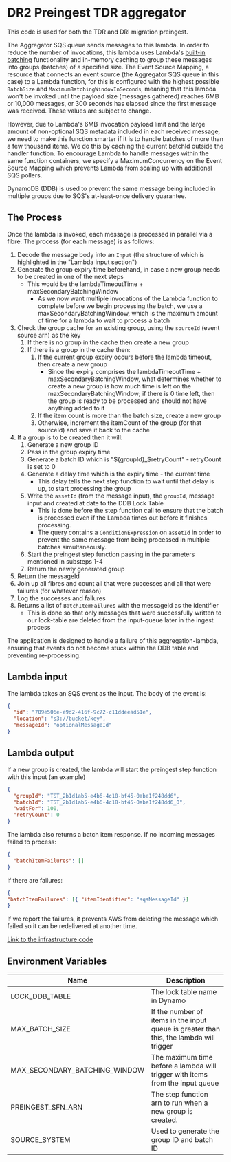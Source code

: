# DR2 Preingest TDR aggregator

This code is used for both the TDR and DRI migration preingest.

The Aggregator SQS queue sends messages to this lambda. In order to reduce the number of invocations, this lambda uses
Lambda's [built-in batching](https://aws.amazon.com/about-aws/whats-new/2020/11/aws-lambda-now-supports-batch-windows-of-up-to-5-minutes-for-functions/)
functionality and in-memory caching to group these messages into groups (batches) of a specified size. The Event Source Mapping,
a resource that connects an event source (the Aggregator SQS queue in this case) to a Lambda function, for this is configured
with the highest possible `BatchSize` and `MaximumBatchingWindowInSeconds`, meaning that this lambda won't be invoked
until the payload size (messages gathered) reaches 6MB or 10,000 messages, or 300 seconds has elapsed since the first message
was received. These values are subject to change.

However, due to Lambda's 6MB invocation payload limit and the large amount of non-optional SQS metadata included in each
received message, we need to make this function smarter if it is to handle batches of more than a few thousand items.
We do this by caching the current batchId outside the handler function. To encourage Lambda to handle messages within
the same function containers, we specify a MaximumConcurrency on the Event Source Mapping which prevents Lambda from
scaling up with additional SQS pollers.

DynamoDB (DDB) is used to prevent the same message being included in multiple groups due to SQS's at-least-once delivery guarantee.

## The Process

Once the lambda is invoked, each message is processed in parallel via a fibre. The process (for each message) is as follows:

1. Decode the message body into an `Input` (the structure of which is highlighted in the "Lambda input section")
2. Generate the group expiry time beforehand, in case a new group needs to be created in one of the next steps
   - This would be the lambdaTimeoutTime + maxSecondaryBatchingWindow
      - As we now want multiple invocations of the Lambda function to complete before we
        begin processing the batch, we use a maxSecondaryBatchingWindow, which is the maximum amount of time for a lambda to wait to process a batch
3. Check the group cache for an existing group, using the `sourceId` (event source arn) as the key
   1. If there is no group in the cache then create a new group
   2. If there is a group in the cache then:
      1. If the current group expiry occurs before the lambda timeout, then create a new group
         - Since the expiry comprises the lambdaTimeoutTime + maxSecondaryBatchingWindow, what determines whether to
           create a new group is how much time is left on the maxSecondaryBatchingWindow; if there is 0 time left, then
           the group is ready to be processed and should not have anything added to it
      2. If the item count is more than the batch size, create a new group
      3. Otherwise, increment the itemCount of the group (for that sourceId) and save it back to the cache
4. If a group is to be created then it will:
   1. Generate a new group ID
   2. Pass in the group expiry time
   3. Generate a batch ID which is "${groupId}_$retryCount" - retryCount is set to 0
   4. Generate a delay time which is the expiry time - the current time
      - This delay tells the next step function to wait until that delay is up, to start processing the group
   5. Write the `assetId` (from the message input), the `groupId`, message input and created at date to the DDB Lock Table
      - This is done before the step function call to ensure that the batch is processed even if the Lambda times out before it finishes processing.
      - The query contains a `ConditionExpression` on `assetId` in order to prevent the same message from being processed in multiple batches simultaneously.
   6. Start the preingest step function passing in the parameters mentioned in substeps 1-4
   7. Return the newly generated group
5. Return the messageId
6. Join up all fibres and count all that were successes and all that were failures (for whatever reason)
7. Log the successes and failures
8. Returns a list of `BatchItemFailure`s with the messageId as the identifier
   - This is done so that only messages that were successfully written to our lock-table are deleted from the input-queue later in the ingest process

The application is designed to handle a failure of this aggregation-lambda, ensuring that events do not become stuck within the DDB table and preventing re-processing.

## Lambda input

The lambda takes an SQS event as the input. The body of the event is:

```json
{
  "id": "709e506e-e9d2-416f-9c72-c11ddeead51e",
  "location": "s3://bucket/key",
  "messageId": "optionalMessageId"
}
```

## Lambda output

If a new group is created, the lambda will start the preingest step function with
this input (an example)
```json
{
  "groupId": "TST_2b1d1ab5-e4b6-4c18-bf45-0abe1f248dd6",
  "batchId": "TST_2b1d1ab5-e4b6-4c18-bf45-0abe1f248dd6_0",
  "waitFor": 100,
  "retryCount": 0
}
```

The lambda also returns a batch item response.
If no incoming messages failed to process:
```json
{ 
  "batchItemFailures": []
}
```

If there are failures:
```json
{
"batchItemFailures": [{ "itemIdentifier": "sqsMessageId" }]
}
```

If we report the failures, it prevents AWS from deleting the message which failed so it can be redelivered at another time.

[Link to the infrastructure code](https://github.com/nationalarchives/dr2-terraform-environments)

## Environment Variables

| Name                          | Description                                                                             |
|-------------------------------|-----------------------------------------------------------------------------------------|
| LOCK_DDB_TABLE                | The lock table name in Dynamo                                                           |
| MAX_BATCH_SIZE                | If the number of items in the input queue is greater than this, the lambda will trigger |
| MAX_SECONDARY_BATCHING_WINDOW | The maximum time before a lambda will trigger with items from the input queue           |
| PREINGEST_SFN_ARN             | The step function arn to run when a new group is created.                               |
| SOURCE_SYSTEM                 | Used to generate the group ID and batch ID                                              |